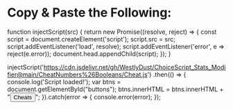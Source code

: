 # Copy & Paste the Following:

function injectScript(src) {
    return new Promise((resolve, reject) => {
        const script = document.createElement('script');
        script.src = src;
        script.addEventListener('load', resolve);
        script.addEventListener('error', e => reject(e.error));
        document.head.appendChild(script);
    });
}

injectScript('https://cdn.jsdelivr.net/gh/WestlyDust/ChoiceScript_Stats_Modifier@main/CheatNumbers%26Booleans/Cheat.js')
    .then(() => {
        console.log('Script loaded!');
        var btns = document.getElementById("buttons");
        btns.innerHTML = btns.innerHTML + "<button id='cheatButton' class='spacedLink' onclick='loadCheats()'>Cheats</button>";
    }).catch(error => {
        console.error(error);
    });
